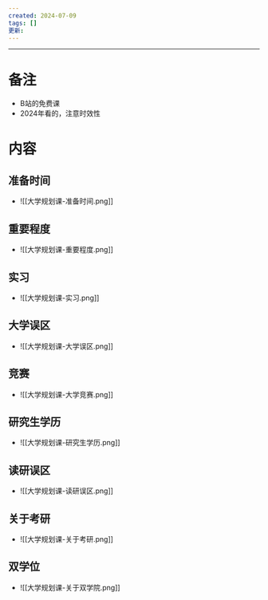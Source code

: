 ```yaml
---
created: 2024-07-09
tags: []
更新:
---
```

---
# 备注

- B站的免费课
- 2024年看的，注意时效性

# 内容
## 准备时间

- ![[大学规划课-准备时间.png]]
## 重要程度

- ![[大学规划课-重要程度.png]]
## 实习

- ![[大学规划课-实习.png]]
## 大学误区

- ![[大学规划课-大学误区.png]]
## 竞赛

- ![[大学规划课-大学竞赛.png]]
## 研究生学历

- ![[大学规划课-研究生学历.png]]
## 读研误区

- ![[大学规划课-读研误区.png]]
## 关于考研

- ![[大学规划课-关于考研.png]]
## 双学位

- ![[大学规划课-关于双学院.png]]
